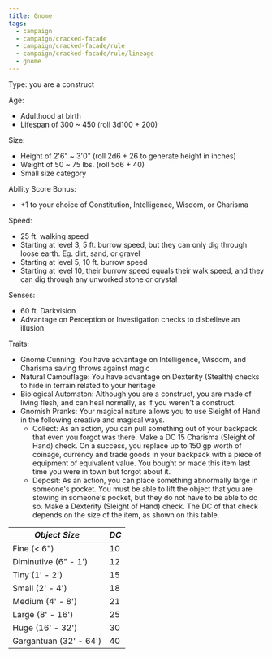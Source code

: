 ```yaml
---
title: Gnome
tags:
  - campaign
  - campaign/cracked-facade
  - campaign/cracked-facade/rule
  - campaign/cracked-facade/rule/lineage
  - gnome
---
```


Type: you are a construct

Age:

- Adulthood at birth
- Lifespan of 300 ~ 450 (roll 3d100 + 200)

Size:

- Height of 2'6" ~ 3'0" (roll 2d6 + 26 to generate height in inches)
- Weight of 50 ~ 75 lbs. (roll 5d6 + 40)
- Small size category

Ability Score Bonus:

- +1 to your choice of Constitution, Intelligence, Wisdom, or Charisma

Speed:

- 25 ft. walking speed
- Starting at level 3, 5 ft. burrow speed, but they can only dig through loose earth. Eg. dirt, sand, or gravel
- Starting at level 5, 10 ft. burrow speed
- Starting at level 10, their burrow speed equals their walk speed, and they can dig through any unworked stone or crystal

Senses:

- 60 ft. Darkvision
- Advantage on Perception or Investigation checks to disbelieve an illusion 

Traits:

- Gnome Cunning: You have advantage on Intelligence, Wisdom, and Charisma saving throws against magic
- Natural Camouflage: You have advantage on Dexterity (Stealth) checks to hide in terrain related to your heritage
- Biological Automaton: Although you are a construct, you are made of living flesh, and can heal normally, as if you weren't a construct.
- Gnomish Pranks: Your magical nature allows you to use Sleight of Hand in the following creative and magical ways.
	- Collect: As an action, you can pull something out of your backpack that even you forgot was there. Make a DC 15 Charisma (Sleight of Hand) check. On a success, you replace up to 150 gp worth of coinage, currency and trade goods in your backpack with a piece of equipment of equivalent value. You bought or made this item last time you were in town but forgot about it.
	- Deposit: As an action, you can place something abnormally large in someone's pocket. You must be able to lift the object that you are stowing in someone's pocket, but they do not have to be able to do so. Make a Dexterity (Sleight of Hand) check. The DC of that check depends on the size of the item, as shown on this table.

| *Object Size*            | *DC* |
| ------------------------ | ---- |
| Fine (< 6")              | 10   |
| Diminutive (6" - 1')     | 12   |
| Tiny (1' - 2')           | 15   |
| Small (2' - 4')          | 18   |
| Medium (4' - 8')         | 21   |
| Large (8' - 16')         | 25   |
| Huge (16' - 32')         | 30   |
| Gargantuan (32' - 64')   | 40   |
